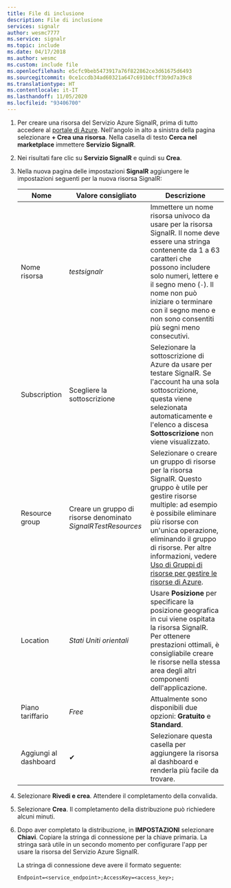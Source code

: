 ```yaml
---
title: File di inclusione
description: File di inclusione
services: signalr
author: wesmc7777
ms.service: signalr
ms.topic: include
ms.date: 04/17/2018
ms.author: wesmc
ms.custom: include file
ms.openlocfilehash: e5cfc9beb5473917a76f822862ce3d61675d6493
ms.sourcegitcommit: 0ce1ccdb34ad60321a647c691b0cff3b9d7a39c8
ms.translationtype: HT
ms.contentlocale: it-IT
ms.lasthandoff: 11/05/2020
ms.locfileid: "93406700"
---
```

1. Per creare una risorsa del Servizio Azure SignalR, prima di tutto accedere al [portale di Azure](https://portal.azure.com). Nell'angolo in alto a sinistra della pagina selezionare **+ Crea una risorsa**. Nella casella di testo **Cerca nel marketplace** immettere **Servizio SignalR**.

2. Nei risultati fare clic su **Servizio SignalR** e quindi su **Crea**.

3. Nella nuova pagina delle impostazioni **SignalR** aggiungere le impostazioni seguenti per la nuova risorsa SignalR:

    | Nome | Valore consigliato | Descrizione |
    | ---- | ----------------- | ----------- |
    | Nome risorsa | *testsignalr* | Immettere un nome risorsa univoco da usare per la risorsa SignalR. Il nome deve essere una stringa contenente da 1 a 63 caratteri che possono includere solo numeri, lettere e il segno meno (`-`). Il nome non può iniziare o terminare con il segno meno e non sono consentiti più segni meno consecutivi.|
    | Subscription | Scegliere la sottoscrizione |  Selezionare la sottoscrizione di Azure da usare per testare SignalR. Se l'account ha una sola sottoscrizione, questa viene selezionata automaticamente e l'elenco a discesa **Sottoscrizione** non viene visualizzato.|
    | Resource group | Creare un gruppo di risorse denominato *SignalRTestResources*| Selezionare o creare un gruppo di risorse per la risorsa SignalR. Questo gruppo è utile per gestire risorse multiple: ad esempio è possibile eliminare più risorse con un'unica operazione, eliminando il gruppo di risorse. Per altre informazioni, vedere [Uso di Gruppi di risorse per gestire le risorse di Azure](../articles/azure-resource-manager/management/overview.md). |
    | Location | *Stati Uniti orientali* | Usare **Posizione** per specificare la posizione geografica in cui viene ospitata la risorsa SignalR. Per ottenere prestazioni ottimali, è consigliabile creare le risorse nella stessa area degli altri componenti dell'applicazione. |
    | Piano tariffario | *Free* | Attualmente sono disponibili due opzioni: **Gratuito** e **Standard**. |
    | Aggiungi al dashboard | ✔ | Selezionare questa casella per aggiungere la risorsa al dashboard e renderla più facile da trovare. |

4. Selezionare **Rivedi e crea**. Attendere il completamento della convalida. 

5. Selezionare **Crea**. Il completamento della distribuzione può richiedere alcuni minuti.

6. Dopo aver completato la distribuzione, in **IMPOSTAZIONI** selezionare **Chiavi**. Copiare la stringa di connessione per la chiave primaria. La stringa sarà utile in un secondo momento per configurare l'app per usare la risorsa del Servizio Azure SignalR.

    La stringa di connessione deve avere il formato seguente:
    
    `Endpoint=<service_endpoint>;AccessKey=<access_key>;`
